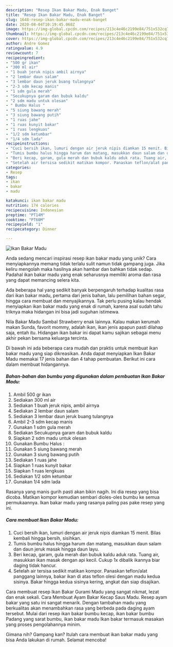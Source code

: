 ```yaml
---
description: "Resep Ikan Bakar Madu, Enak Banget"
title: "Resep Ikan Bakar Madu, Enak Banget"
slug: 1648-resep-ikan-bakar-madu-enak-banget
date: 2020-08-04T10:19:45.068Z
image: https://img-global.cpcdn.com/recipes/213c4e46c2199e84/751x532cq70/ikan-bakar-madu-foto-resep-utama.jpg
thumbnail: https://img-global.cpcdn.com/recipes/213c4e46c2199e84/751x532cq70/ikan-bakar-madu-foto-resep-utama.jpg
cover: https://img-global.cpcdn.com/recipes/213c4e46c2199e84/751x532cq70/ikan-bakar-madu-foto-resep-utama.jpg
author: Andre Gomez
ratingvalue: 4.9
reviewcount: 7
recipeingredient:
- "500 gr ikan"
- "300 ml air"
- "1 buah jeruk nipis ambil airnya"
- "2 lembar daun salam"
- "3 lembar daun jeruk buang tulangnya"
- "2-3 sdm kecap manis"
- "1 sdm gula merah"
- "Secukupnya garam dan bubuk kaldu"
- "2 sdm madu untuk olesan"
- " Bumbu Halus "
- "5 siung bawang merah"
- "3 siung bawang putih"
- "1 ruas jahe"
- "1 ruas kunyit bakar"
- "1 ruas lengkuas"
- "1/2 sdm ketumbar"
- "1/4 sdm lada"
recipeinstructions:
- "Cuci bersih ikan, lumuri dengan air jeruk nipis diamkan 15 menit. Bilas kembali hingga bersih, sisihkan."
- "Tumis bumbu halus hingga harum dan matang, masukkan daun salam dan daun jeruk masak hingga daun layu."
- "Beri kecap, garam, gula merah dan bubuk kaldu aduk rata. Tuang air, masukkan ikan masak dengan api kecil. Cukup 1x dibalik ikannya biar daging tidak hancur."
- "Setelah air tersisa sedikit matikan kompor. Panaskan teflon/alat panggang lainnya, bakar ikan di atas teflon olesi dengan madu kedua sisinya. Bakar hingga kedua sisinya kering, angkat dan siap disajikan."
categories:
- Resep
tags:
- ikan
- bakar
- madu

katakunci: ikan bakar madu 
nutrition: 174 calories
recipecuisine: Indonesian
preptime: "PT14M"
cooktime: "PT60M"
recipeyield: "1"
recipecategory: Dinner

---
```



![Ikan Bakar Madu](https://img-global.cpcdn.com/recipes/213c4e46c2199e84/751x532cq70/ikan-bakar-madu-foto-resep-utama.jpg)

Anda sedang mencari inspirasi resep ikan bakar madu yang unik? Cara menyiapkannya memang tidak terlalu sulit namun tidak gampang juga. Jika keliru mengolah maka hasilnya akan hambar dan bahkan tidak sedap. Padahal ikan bakar madu yang enak seharusnya memiliki aroma dan rasa yang dapat memancing selera kita.

Ada beberapa hal yang sedikit banyak berpengaruh terhadap kualitas rasa dari ikan bakar madu, pertama dari jenis bahan, lalu pemilihan bahan segar, hingga cara membuat dan menyajikannya. Tak perlu pusing kalau hendak menyiapkan ikan bakar madu yang enak di rumah, karena asal sudah tahu triknya maka hidangan ini bisa jadi suguhan istimewa.

Nila Bakar Madu Sambal Strawberry enak lainnya. Kalau makan kerumah makan Sunda, favorit mommy, adalah ikan, ikan jenis apapun pasti dilahap saja, entah itu. Hidangan ikan bakar ini dapat kamu sajikan sebagai menu akhir pekan bersama keluarga tercinta.


Di bawah ini ada beberapa cara mudah dan praktis untuk membuat ikan bakar madu yang siap dikreasikan. Anda dapat menyiapkan Ikan Bakar Madu memakai 17 jenis bahan dan 4 tahap pembuatan. Berikut ini cara dalam membuat hidangannya.

<!--inarticleads1-->

##### Bahan-bahan dan bumbu yang digunakan dalam pembuatan Ikan Bakar Madu:

1. Ambil 500 gr ikan
1. Sediakan 300 ml air
1. Sediakan 1 buah jeruk nipis, ambil airnya
1. Sediakan 2 lembar daun salam
1. Sediakan 3 lembar daun jeruk buang tulangnya
1. Ambil 2-3 sdm kecap manis
1. Gunakan 1 sdm gula merah
1. Sediakan Secukupnya garam dan bubuk kaldu
1. Siapkan 2 sdm madu untuk olesan
1. Gunakan  Bumbu Halus :
1. Gunakan 5 siung bawang merah
1. Gunakan 3 siung bawang putih
1. Sediakan 1 ruas jahe
1. Siapkan 1 ruas kunyit bakar
1. Siapkan 1 ruas lengkuas
1. Sediakan 1/2 sdm ketumbar
1. Gunakan 1/4 sdm lada


Rasanya yang manis gurih pasti akan bikin nagih. Ini dia resep yang bisa dicoba. Matikan kompor kemudian sembari dioles-oles bumbu ke semua permukaannya. Ikan bakar madu yang rasanya paling pas pake resep yang ini. 

<!--inarticleads2-->

##### Cara membuat Ikan Bakar Madu:

1. Cuci bersih ikan, lumuri dengan air jeruk nipis diamkan 15 menit. Bilas kembali hingga bersih, sisihkan.
1. Tumis bumbu halus hingga harum dan matang, masukkan daun salam dan daun jeruk masak hingga daun layu.
1. Beri kecap, garam, gula merah dan bubuk kaldu aduk rata. Tuang air, masukkan ikan masak dengan api kecil. Cukup 1x dibalik ikannya biar daging tidak hancur.
1. Setelah air tersisa sedikit matikan kompor. Panaskan teflon/alat panggang lainnya, bakar ikan di atas teflon olesi dengan madu kedua sisinya. Bakar hingga kedua sisinya kering, angkat dan siap disajikan.


Cara membuat resep Ikan Bakar Gurami Madu yang sangat nikmat, lezat dan enak sekali. Cara Membuat Ayam Bakar Kecap Saus Madu. Resep ayam bakar yang satu ini sangat menarik. Dengan tambahan madu yang berkualitas akan menambahkan rasa yang berbeda pada daging ayam tersebut. Mulai dari resep ikan bakar bumbu kecap, ikan bakar bumbu Padang yang sarat bumbu, ikan bakar madu Ikan bakar termasuk masakan yang proses pengolahannya minim. 

Gimana nih? Gampang kan? Itulah cara membuat ikan bakar madu yang bisa Anda lakukan di rumah. Selamat mencoba!
